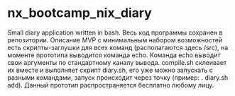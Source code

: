# nx_bootcamp_nix_diary
Small diary application written in bash.
Весь код программы сохранен в репозитории. 
Описание MVP с минимальным набором возможностей есть скрипты-заглушки для всех команд (располагаются здесь  /src), на моменте прототипа выводится команда echo. Команда echo выводит свои аргументы по стандартному каналу вывода.  compile.sh склеивает их вместе и выполняет скрипт diary.sh, его уже можно запускать с разными командами, запуск происходит через точку (пример: . diary.sh add).
Данный прототип распространяется бесплатно любому лицу.
